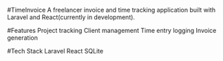 #TimeInvoice
A freelancer invoice and time tracking application built with Laravel and React(currently in development).

#Features
Project tracking
Client management
Time entry logging
Invoice generation

#Tech Stack
Laravel
React
SQLite
